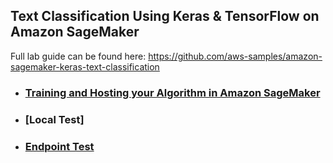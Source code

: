 ## Text Classification Using Keras & TensorFlow on Amazon SageMaker

Full lab guide can be found here: https://github.com/aws-samples/amazon-sagemaker-keras-text-classification

* ### [Training and Hosting your Algorithm in Amazon SageMaker](./sagemaker_keras_text_classification.ipynb)
* ### [Local Test]
* ### [Endpoint Test](./sagemaker_keras_text_classification.ipynb)
